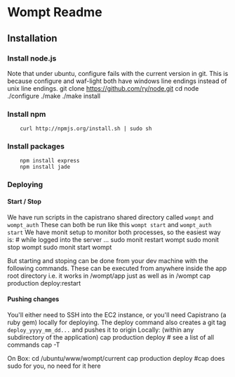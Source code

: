 # Wompt Readme #

## Installation ##

### Install node.js ###

Note that under ubuntu, configure fails with the current version in git.
This is because configure and waf-light both have windows line endings instead of unix line endings.
		git clone https://github.com/ry/node.git
		cd node
		./configure
		./make
		./make install
		
### Install npm ###
		curl http://npmjs.org/install.sh | sudo sh

### Install packages ###
		npm install express
		npm install jade
		
### Deploying ###

#### Start / Stop ####
We have run scripts in the capistrano shared directory called `wompt` and `wompt_auth`
These can both be run like this `wompt start` and `wompt_auth start`
We have monit setup to monitor both processes, so the easiest way is:
    # while logged into the server ...
		sudo monit restart wompt
		sudo monit stop wompt
		sudo monit start wompt
		
But starting and stoping can be done from your dev machine with
the following commands.  These can be executed from anywhere inside the app
root directory i.e. it works in /wompt/app just as well as in /wompt
		cap production deploy:restart

#### Pushing changes ####
You'll either need to SSH into the EC2 instance, or you'll need Capistrano (a ruby gem) locally for deploying.
The deploy command also creates a git tag `deploy_yyyy_mm_dd...` and pushes it to origin
Locally: (within any subdirectory of the application)
		cap production deploy
		# see a list of all commands
		cap -T

On Box:
		cd /ubuntu/www/wompt/current
		cap production deploy  #cap does sudo for you, no need for it here
